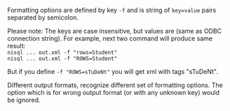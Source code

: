 Formatting options are defined by key `-f` and is string of `key=value` pairs separated by semicolon.

Please note: The keys are case insensitive, but values are (same as ODBC connection string).
For example, next two command will produce same result:<br>
`nisql ... out.xml -f "rows=Student"`<br>
`nisql ... out.xml -f "ROWS=Student"`

But if you define `-f "ROWS=sTuDeNt"` you will get xml with tags "sTuDeNt".

Different output formats, recognize different set of formatting options. The option which is for wrong output format (or with any unknown key) would be ignored.